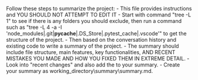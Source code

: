Follow these steps to summarize the project:
    - This file provides instructions and YOU SHOULD NOT ATTEMPT TO EDIT IT
    - Start with command "tree -L 1" to see if there is any folders you should exclude, then run a command such as "tree -L 4 -a -I 'node_modules|.git|__pycache__|.DS_Store|.pytest_cache|.vscode'" to get the structure of the project.
    - Then based on the conversation history and existing code to write a summary of the project.
    - The summary should include file structure, main features, key functionalities, AND RECENT MISTAKES YOU MADE AND HOW YOU FIXED THEM IN EXTREME DETAIL.
    - Look into "recent changes" and also add the to your summary.
    - Create your summary as working_directory\summary\summary.md.